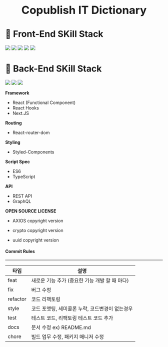 <h1 align="center" style="display: block; font-size: 2.5em; font-weight: bold; margin-block-start: 1em; margin-block-end: 1em;">
  <br><br><strong>Copublish IT Dictionary</strong>
</h1>

# 📌 Front-End SKill Stack <br />
<span><img src="https://img.shields.io/badge/-React-23F7DF1E?style=for-the-badge&logo=React&logoColor=white&color=61DAFB"></span>
<span><img src="https://img.shields.io/badge/-ReactRouter-23F7DF1E?style=for-the-badge&logo=ReactRouter&logoColor=white&color=CA4245"></span>
<span><img src="https://img.shields.io/badge/TypeScript-007ACC?style=for-the-badge&logo=typescript&logoColor=white"></span>
<span><img src="https://img.shields.io/badge/-Next.js-23F7DF1E?style=for-the-badge&logo=Next.js&logoColor=white&color=000000"></span>
<span><img src="https://img.shields.io/badge/-styledComponents-23F7DF1E?style=for-the-badge&logo=styledComponents&logoColor=white&color=DB7093"></span>

# 📌 Back-End SKill Stack <br />

<span><img src="https://img.shields.io/badge/-Node.js-23F7DF1E?style=for-the-badge&logo=Node.js&logoColor=white&color=339933"></span>
<span><img src="https://img.shields.io/badge/-MySQL-23F7DF1E?style=for-the-badge&logo=MySQL&logoColor=white&color=4479A1"></span>
<span><img src="https://img.shields.io/badge/-GraphQL-23F7DF1E?style=for-the-badge&logo=GraphQL&logoColor=white&color=E10098"></span>


**Framework**

- React (Functional Component)
- React Hooks
- Next.JS

**Routing**

- React-router-dom

**Styling**

- Styled-Components

**Script Spec**

- ES6
- TypeScript

**API**

- REST API
- GraphQL

**OPEN SOURCE LICENSE**

- AXIOS
  copyright
  version

- crypto
  copyright
  version
  
- uuid
  copyright
  version



#### Commit Rules

---

| 타입     | 설명                                                           |
| -------- | -------------------------------------------------------------- |
| feat     | 새로운 기능 추가 (중요한 기능 개발 할 때 마다)                 |
| fix      | 버그 수정                                                      |
| refactor | 코드 리팩토링                                                  |
| style    | 코드 포맷팅, 세미콜론 누락, 코드변경이 없는경우                        |
| test     | 테스트 코드, 리팩토링 테스트 코드 추가                               |
| docs     | 문서 수정 ex) README.md                                        |
| chore    | 빌드 업무 수정, 패키지 매니저 수정                                   |
